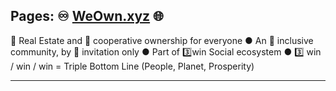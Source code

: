 ## Pages: ♾️ [WeOwn.xyz](https://www.WeOwn.xyz) 🌐

🏡 Real Estate and 🤝 cooperative ownership for everyone ● An 🤗 inclusive community, by 👥 invitation only ● Part of 3️⃣win Social ecosystem ● 3️⃣ win / win / win = Triple Bottom Line (People, Planet, Prosperity)

---
